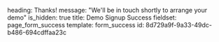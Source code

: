 heading: Thanks!
message: "We'll be in touch shortly to arrange your demo"
is_hidden: true
title: Demo Signup Success
fieldset: page_form_success
template: form_success
id: 8d729a9f-9a33-49dc-b486-694cdffaa23c
